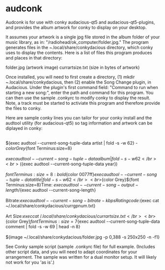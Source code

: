 # audconk
Audconk is for use with conky audacious-qt5 and audacious-qt5-plugins, and provides the album artwork for conky to display on your desktop.

It assumes your artwork is a single jpg file stored in the album folder of your music library, as in: "/radiohead/ok_computer/folder.jpg."
The program generates files in the ~.local/share/conkydacious directory, which conky uses to display the contents.  Here is a list of files this
program produces and places in that directory:

folder.jpg (artwork image)
currartsize.txt (size in bytes of artwork)

Once installed, you will need to first create a directory, (1) mkdir ~.local/share/conkydacious, then (2) enable the Song Change plugin,
in Audacious. Under the plugin's first command field: "Command to run when starting a new song:", enter the path and command
for this program. You can then use the sample .conkyrc to modify conky to display the result. Note, a track 
must be started to activiate this program and therefore provide the files to conky.

Here are sample conky lines you can tailor for your conky install and the audtool utility (for audacious-qt5) so tag information and artwork can be diplayed in conky:

<br>${exec audtool --current-song-tuple-data artist | fold -s -w 62} - ${color Grey}${font Terminus:size=8}</br>
<br>${exec audtool --current-song-tuple-data album | fold -s -w 62}</br>
<br>(${exec audtool --current-song-tuple-data year})</br>
<br>${font Terminus:size=8:bold}${color 0077ff}${exec audtool --current-song-tuple-data title | fold -s -w 62}</br>
<br>${color Grey}${font Terminus:size=8}Time: ${exec audtool --current-song-output-length}/${exec audtool --current-song-length}</br>
<br>Bitrate:${exec audtool --current-song-bitrate-kbps} Rating code:${exec cat ~/.local/share/conkydacious/currgpnum.txt}</br>
<br>Art Size:${exec cat ~/.local/share/conkydacious/currartsize.txt}</br>
<br>${color Grey}${font Terminus:size=7}${exec audtool --current-song-tuple-data comment | fold -s -w 69 | head -n 8}</br>
<br>${image ~/.local/share/conkydacious/folder.jpg -p 0,388 -s 250x250 -n -f1}</br>


See Conky sample script (sample .conkyrc file) for full example. (Includes other script data, and you will need to adapt coordinates for your arrangement. The sample was written for a dual monitor setup. It will likely not work for you 'as is'.)

